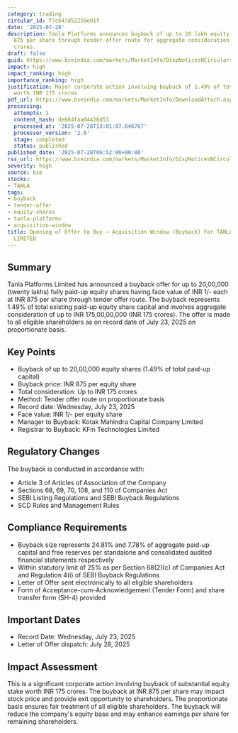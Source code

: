 ```yaml
---
category: trading
circular_id: f7c647d52259e01f
date: '2025-07-28'
description: Tanla Platforms announces buyback of up to 20 lakh equity shares at INR
  875 per share through tender offer route for aggregate consideration of INR 175
  crores.
draft: false
guid: https://www.bseindia.com/markets/MarketInfo/DispNoticesNCirculars.aspx?Noticeid={594A2C0F-393A-4F89-9679-1CA3CB91E7AF}&noticeno=20250728-3&dt=07/28/2025&icount=3&totcount=54&flag=0
impact: high
impact_ranking: high
importance_ranking: high
justification: Major corporate action involving buyback of 1.49% of total equity shares
  worth INR 175 crores
pdf_url: https://www.bseindia.com/markets/MarketInfo/DownloadAttach.aspx?id=20250728-3&attachedId=e3698780-44f1-48bf-9bc9-0c536a04a1c6
processing:
  attempts: 1
  content_hash: de664faa04426d53
  processed_at: '2025-07-28T13:01:07.646787'
  processor_version: '2.0'
  stage: completed
  status: published
published_date: '2025-07-28T06:52:00+00:00'
rss_url: https://www.bseindia.com/markets/MarketInfo/DispNoticesNCirculars.aspx?Noticeid={594A2C0F-393A-4F89-9679-1CA3CB91E7AF}&noticeno=20250728-3&dt=07/28/2025&icount=3&totcount=54&flag=0
severity: high
source: bse
stocks:
- TANLA
tags:
- buyback
- tender-offer
- equity-shares
- tanla-platforms
- acquisition-window
title: Opening of Offer to Buy – Acquisition Window (Buyback) For TANLA PLATFORMS
  LIMITED
---
```


## Summary

Tanla Platforms Limited has announced a buyback offer for up to 20,00,000 (twenty lakhs) fully paid-up equity shares having face value of INR 1/- each at INR 875 per share through tender offer route. The buyback represents 1.49% of total existing paid-up equity share capital and involves aggregate consideration of up to INR 175,00,00,000 (INR 175 crores). The offer is made to all eligible shareholders as on record date of July 23, 2025 on proportionate basis.

## Key Points

- Buyback of up to 20,00,000 equity shares (1.49% of total paid-up capital)
- Buyback price: INR 875 per equity share
- Total consideration: Up to INR 175 crores
- Method: Tender offer route on proportionate basis
- Record date: Wednesday, July 23, 2025
- Face value: INR 1/- per equity share
- Manager to Buyback: Kotak Mahindra Capital Company Limited
- Registrar to Buyback: KFin Technologies Limited

## Regulatory Changes

The buyback is conducted in accordance with:
- Article 3 of Articles of Association of the Company
- Sections 68, 69, 70, 108, and 110 of Companies Act
- SEBI Listing Regulations and SEBI Buyback Regulations
- SCD Rules and Management Rules

## Compliance Requirements

- Buyback size represents 24.81% and 7.78% of aggregate paid-up capital and free reserves per standalone and consolidated audited financial statements respectively
- Within statutory limit of 25% as per Section 68(2)(c) of Companies Act and Regulation 4(i) of SEBI Buyback Regulations
- Letter of Offer sent electronically to all eligible shareholders
- Form of Acceptance-cum-Acknowledgement (Tender Form) and share transfer form (SH-4) provided

## Important Dates

- Record Date: Wednesday, July 23, 2025
- Letter of Offer dispatch: July 28, 2025

## Impact Assessment

This is a significant corporate action involving buyback of substantial equity stake worth INR 175 crores. The buyback at INR 875 per share may impact stock price and provide exit opportunity to shareholders. The proportionate basis ensures fair treatment of all eligible shareholders. The buyback will reduce the company's equity base and may enhance earnings per share for remaining shareholders.